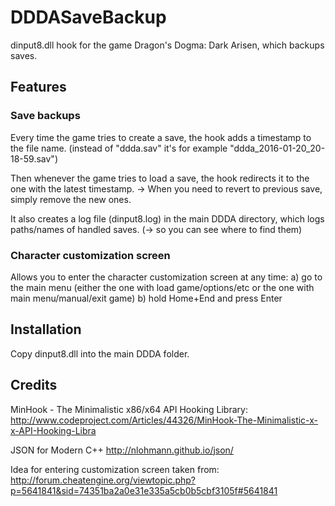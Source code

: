 # DDDASaveBackup
dinput8.dll hook for the game Dragon's Dogma: Dark Arisen, which backups saves.

## Features

### Save backups
Every time the game tries to create a save, the hook adds a timestamp to the file name.
(instead of "ddda.sav" it's for example "ddda_2016-01-20_20-18-59.sav")

Then whenever the game tries to load a save, the hook redirects it to the one with the latest timestamp.
-> When you need to revert to previous save, simply remove the new ones.

It also creates a log file (dinput8.log) in the main DDDA directory, which logs paths/names of handled saves.
(-> so you can see where to find them) 

### Character customization screen
Allows you to enter the character customization screen at any time:
a) go to the main menu (either the one with load game/options/etc or the one with main menu/manual/exit game)
b) hold Home+End and press Enter

## Installation
Copy dinput8.dll into the main DDDA folder.

## Credits
MinHook - The Minimalistic x86/x64 API Hooking Library:
http://www.codeproject.com/Articles/44326/MinHook-The-Minimalistic-x-x-API-Hooking-Libra

JSON for Modern C++
http://nlohmann.github.io/json/

Idea for entering customization screen taken from:
http://forum.cheatengine.org/viewtopic.php?p=5641841&sid=74351ba2a0e31e335a5cb0b5cbf3105f#5641841